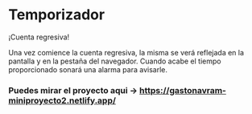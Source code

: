 # Temporizador
¡Cuenta regresiva!

Una vez comience la cuenta regresiva, la misma se verá reflejada en la pantalla y en la pestaña del navegador.
Cuando acabe el tiempo proporcionado sonará una alarma para avisarle.

### Puedes mirar el proyecto aqui -> https://gastonavram-miniproyecto2.netlify.app/
